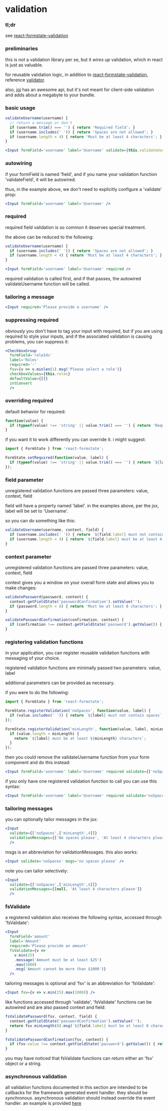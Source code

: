 # validation

### tl;dr

see [react-formstate-validation](https://github.com/dtrelogan/react-formstate-validation)

### preliminaries

this is *not* a validation library per se, but it *wires up* validation, which in react is just as valuable.

for reusable validation logic, in addition to [react-formstate-validation](https://github.com/dtrelogan/react-formstate-validation), reference [validator](https://www.npmjs.com/package/validator).

also, [joi](https://www.npmjs.com/package/joi) has an awesome api, but it's not meant for client-side validation and adds about a megabyte to your bundle.

### basic usage

```jsx
validateUsername(username) {
  // return a message or don't
  if (username.trim() === '') { return 'Required field'; }
  if (username.includes(' ')) { return 'Spaces are not allowed'; }
  if (username.length < 4) { return 'Must be at least 4 characters'; }
}
```
```jsx
<Input formField='username' label='Username' validate={this.validateUsername} />
```

### autowiring

if your formField is named 'field', and if you name your validation function 'validateField', it will be autowired.

thus, in the example above, we don't need to explicitly configure a 'validate' prop:

```jsx
<Input formField='username' label='Username' />
```

### required

required field validation is so common it deserves special treatment.

the above can be reduced to the following:

```jsx
validateUsername(username) {
  if (username.includes(' ')) { return 'Spaces are not allowed'; }
  if (username.length < 4) { return 'Must be at least 4 characters'; }
}
```
```jsx
<Input formField='username' label='Username' required />
```

required validation is called first, and if that passes, the autowired validateUsername function will be called.

### tailoring a message

```jsx
<Input required='Please provide a username' />
```

### suppressing required

obviously you don't have to tag your input with required, but if you are using required to style your inputs, and if the associated validation is causing problems, you can suppress it:

```jsx
<CheckboxGroup
  formField='roleIds'
  label='Roles'
  required='-'
  fsv={v => v.minlen(1).msg('Please select a role')}
  checkboxValues={this.roles}
  defaultValue={[]}
  intConvert
  />
```

### overriding required

default behavior for required:

```jsx
function(value) {
  if (typeof(value) !== 'string' || value.trim() === '') { return 'Required field'; }
}
```

if you want it to work differently you can override it. i might suggest:

```jsx
import { FormState } from 'react-formstate';

FormState.setRequired(function(value, label) {
  if (typeof(value) !== 'string' || value.trim() === '') { return `${label} is required`; }
});
```

### field parameter

unregistered validation functions are passed three parameters: value, context, field

field will have a property named 'label'. in the examples above, per the jsx, label will be set to 'Username'.

so you can do something like this:

```jsx
validateUsername(username, context, field) {
  if (username.includes(' ')) { return `${field.label} must not contain spaces`; }
  if (username.length < 4) { return `${field.label} must be at least 4 characters`; }
}
```

### context parameter

unregistered validation functions are passed three parameters: value, context, field

context gives you a window on your overall form state and allows you to make changes:

```jsx
validatePassword(password, context) {
  context.getFieldState('passwordConfirmation').setValue('');
  if (password.length < 8) { return 'Must be at least 8 characters'; }
}

validatePasswordConfirmation(confirmation, context) {
  if (confirmation !== context.getFieldState('password').getValue()) { return 'Passwords do not match'; }
}
```

### <a name='register'>registering validation functions</a>

in your application, you can register reusable validation functions with messaging of your choice.

registered validation functions are minimally passed two parameters: value, label

additional parameters can be provided as necessary.

if you were to do the following:

```jsx
import { FormState } from 'react-formstate';

FormState.registerValidation('noSpaces', function(value, label) {
  if (value.includes(' ')) { return `${label} must not contain spaces`; }
});

FormState.registerValidation('minLength', function(value, label, minLength) {
  if (value.length < minLength) {
    return `${label} must be at least ${minLength} characters`;
  }
});
```

then you could remove the validateUsername function from your form component and do this instead:

```jsx
<Input formField='username' label='Username' required validate={['noSpaces',['minLength',4]]} />
```

if you only have one registered validation function to call you can use this syntax:

```jsx
<Input formField='username' label='Username' required validate='noSpaces' />
```

### tailoring messages

you can optionally tailor messages in the jsx:

```jsx
<Input
  validate={['noSpaces',['minLength',4]]}
  validationMessages={['No spaces please', 'At least 4 characters please']}
  />
```

msgs is an abbreviation for validationMessages. this also works:

```jsx
<Input validate='noSpaces' msgs='no spaces please' />
```

note you can tailor selectively:

```jsx
<Input
  validate={['noSpaces',['minLength',4]]}
  validationMessages={[null, 'At least 4 characters please']}
  />
```

### fsValidate

a registered validation also receives the following syntax, accessed through 'fsValidate':

```jsx
<Input
  formField='amount'
  label='Amount'
  required='Please provide an amount'
  fsValidate={v =>
    v.min(25)
    .message('Amount must be at least $25')
    .max(1000)
    .msg('Amount cannot be more than $1000')}
  />
```

tailoring messages is optional and 'fsv' is an abbreviation for 'fsValidate':

```jsx
<Input fsv={v => v.min(25).max(1000)} />
```

like functions accessed through 'validate', 'fsValidate' functions can be autowired and are also passed context and field:

```jsx
fsValidatePassword(fsv, context, field) {
  context.getFieldState('passwordConfirmation').setValue('');
  return fsv.minLength(8).msg(`${field.label} must be at least 8 characters`);
}

fsValidatePasswordConfirmation(fsv, context) {
  if (fsv.value !== context.getFieldState('password').getValue()) { return 'Passwords do not match'; }
}
```

you may have noticed that fsValidate functions can return either an 'fsv' object or a string.

### asynchronous validation

all validation functions documented in this section are intended to be callbacks for the framework generated event handler. they should be *synchronous*. asynchronous validation should instead override the event handler. an example is provided [here](/docs/asyncExample.md)

